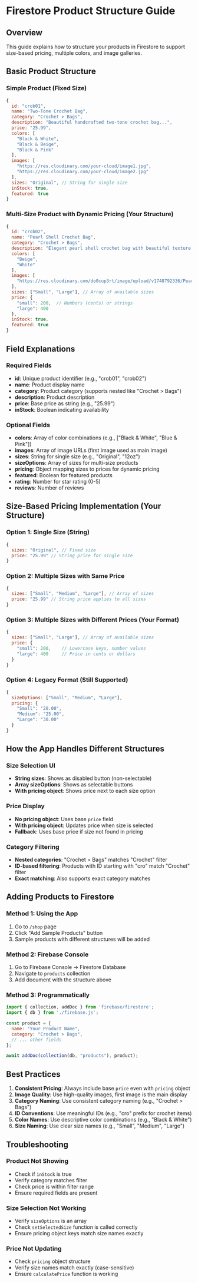# Firestore Product Structure Guide

## Overview
This guide explains how to structure your products in Firestore to support size-based pricing, multiple colors, and image galleries.

## Basic Product Structure

### Simple Product (Fixed Size)
```javascript
{
  id: "crob01",
  name: "Two-Tone Crochet Bag",
  category: "Crochet > Bags",
  description: "Beautiful handcrafted two-tone crochet bag...",
  price: "25.99",
  colors: [
    "Black & White",
    "Black & Beige", 
    "Black & Pink"
  ],
  images: [
    "https://res.cloudinary.com/your-cloud/image1.jpg",
    "https://res.cloudinary.com/your-cloud/image2.jpg"
  ],
  sizes: "Original", // String for single size
  inStock: true,
  featured: true
}
```

### Multi-Size Product with Dynamic Pricing (Your Structure)
```javascript
{
  id: "crob02",
  name: "Pearl Shell Crochet Bag",
  category: "Crochet > Bags",
  description: "Elegant pearl shell crochet bag with beautiful texture...",
  colors: [
    "Beige",
    "White"
  ],
  images: [
    "https://res.cloudinary.com/do0cup3rt/image/upload/v1748792336/Pearl_Shell_Crochet_Bag_oyrwcl.jpg"
  ],
  sizes: ["Small", "Large"], // Array of available sizes
  price: {
    "small": 200,  // Numbers (cents) or strings
    "large": 400
  },
  inStock: true,
  featured: true
}
```

## Field Explanations

### Required Fields
- **id**: Unique product identifier (e.g., "crob01", "crob02")
- **name**: Product display name
- **category**: Product category (supports nested like "Crochet > Bags")
- **description**: Product description
- **price**: Base price as string (e.g., "25.99")
- **inStock**: Boolean indicating availability

### Optional Fields
- **colors**: Array of color combinations (e.g., ["Black & White", "Blue & Pink"])
- **images**: Array of image URLs (first image used as main image)
- **sizes**: String for single size (e.g., "Original", "12oz")
- **sizeOptions**: Array of sizes for multi-size products
- **pricing**: Object mapping sizes to prices for dynamic pricing
- **featured**: Boolean for featured products
- **rating**: Number for star rating (0-5)
- **reviews**: Number of reviews

## Size-Based Pricing Implementation (Your Structure)

### Option 1: Single Size (String)
```javascript
{
  sizes: "Original", // Fixed size
  price: "25.99" // String price for single size
}
```

### Option 2: Multiple Sizes with Same Price
```javascript
{
  sizes: ["Small", "Medium", "Large"], // Array of sizes
  price: "25.99" // String price applies to all sizes
}
```

### Option 3: Multiple Sizes with Different Prices (Your Format)
```javascript
{
  sizes: ["Small", "Large"], // Array of available sizes
  price: {
    "small": 200,    // Lowercase keys, number values
    "large": 400     // Price in cents or dollars
  }
}
```

### Option 4: Legacy Format (Still Supported)
```javascript
{
  sizeOptions: ["Small", "Medium", "Large"],
  pricing: {
    "Small": "20.00",
    "Medium": "25.00",
    "Large": "30.00"
  }
}
```

## How the App Handles Different Structures

### Size Selection UI
- **String sizes**: Shows as disabled button (non-selectable)
- **Array sizeOptions**: Shows as selectable buttons
- **With pricing object**: Shows price next to each size option

### Price Display
- **No pricing object**: Uses base `price` field
- **With pricing object**: Updates price when size is selected
- **Fallback**: Uses base price if size not found in pricing

### Category Filtering
- **Nested categories**: "Crochet > Bags" matches "Crochet" filter
- **ID-based filtering**: Products with ID starting with "cro" match "Crochet" filter
- **Exact matching**: Also supports exact category matches

## Adding Products to Firestore

### Method 1: Using the App
1. Go to `/shop` page
2. Click "Add Sample Products" button
3. Sample products with different structures will be added

### Method 2: Firebase Console
1. Go to Firebase Console → Firestore Database
2. Navigate to `products` collection
3. Add document with the structure above

### Method 3: Programmatically
```javascript
import { collection, addDoc } from 'firebase/firestore';
import { db } from './firebase.js';

const product = {
  name: "Your Product Name",
  category: "Crochet > Bags",
  // ... other fields
};

await addDoc(collection(db, "products"), product);
```

## Best Practices

1. **Consistent Pricing**: Always include base `price` even with `pricing` object
2. **Image Quality**: Use high-quality images, first image is the main display
3. **Category Naming**: Use consistent category naming (e.g., "Crochet > Bags")
4. **ID Conventions**: Use meaningful IDs (e.g., "cro" prefix for crochet items)
5. **Color Names**: Use descriptive color combinations (e.g., "Black & White")
6. **Size Naming**: Use clear size names (e.g., "Small", "Medium", "Large")

## Troubleshooting

### Product Not Showing
- Check if `inStock` is true
- Verify category matches filter
- Check price is within filter range
- Ensure required fields are present

### Size Selection Not Working
- Verify `sizeOptions` is an array
- Check `setSelectedSize` function is called correctly
- Ensure pricing object keys match size names exactly

### Price Not Updating
- Check `pricing` object structure
- Verify size names match exactly (case-sensitive)
- Ensure `calculatePrice` function is working

